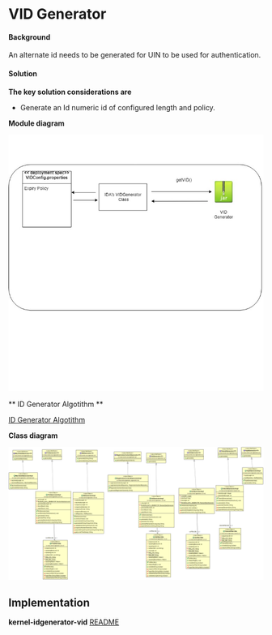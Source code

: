 ﻿# VID Generator

#### Background

An alternate id needs to be generated for UIN to be used for authentication.

#### Solution



**The key solution considerations are**


- Generate an Id numeric id of configured length and policy. 

**Module diagram**



![Module Diagram](_images/kernel-idgenerator-vid.jpg)


** ID Generator Algotithm **

 [ID Generator Algotithm](kernel-id-generators-algorithm.md)




**Class diagram**



![Class Diagram](_images/kernel-idgenerator-cd.png)


## Implementation


**kernel-idgenerator-vid** [README](../../../kernel/kernel-idgenerator-vid/README.md)


